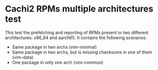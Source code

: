 # Cachi2 RPMs multiple architectures test

This test the prefetching and reporting of RPMs present in two different architectures: x86_64 and aarch65. It contains the following scenarios:

- Same package in two archs (vim-minimal)
- Same package in two archs, but is missing checksums in one of them (vim-data)
- One package in only one arch (vim-common)